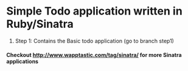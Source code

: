 # Simple Todo application written in Ruby/Sinatra

1. Step 1: Contains the Basic todo application (go to branch step1)


#### Checkout http://www.wapptastic.com/tag/sinatra/ for more Sinatra applications